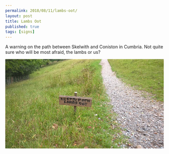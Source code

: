```yaml
---
permalink: 2018/08/11/lambs-oot/
layout: post
title: Lambs Oot
published: true
tags: [signs]
---
```


A warning on the path between Skelwith and Coniston in Cumbria. Not quite sure who will be
most afraid, the lambs or us?

![lambs oot](/img/posts/lambs-oot/lambs-oot.webp)
